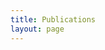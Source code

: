 ```yaml
---
title: Publications
layout: page
---
```


<script src="https://bibbase.org/show?bib=esamjones.github.io%2Fbiblio%2Fdbase.bib&jsonp=1&group0=year&folding=1"></script>
